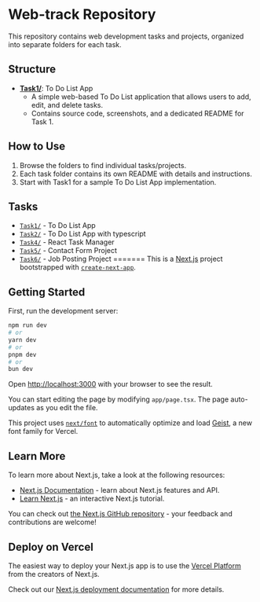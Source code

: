 
# Web-track Repository

This repository contains web development tasks and projects, organized into separate folders for each task.

## Structure


- [**Task1/**](./Task1): To Do List App
  - A simple web-based To Do List application that allows users to add, edit, and delete tasks.
  - Contains source code, screenshots, and a dedicated README for Task 1.

## How to Use

1. Browse the folders to find individual tasks/projects.
2. Each task folder contains its own README with details and instructions.
3. Start with Task1 for a sample To Do List App implementation.

## Tasks

- [`Task1/`](./Task1) - To Do List App
- [`Task2/`](./Task2) - To Do List App with typescript
- [`Task4/`](./Task3) - React Task Manager
- [`Task5/`](./Task4) - Contact Form Project
- [`Task6/`](./task5) - Job Posting Project
=======
This is a [Next.js](https://nextjs.org) project bootstrapped with [`create-next-app`](https://nextjs.org/docs/app/api-reference/cli/create-next-app).

## Getting Started

First, run the development server:

```bash
npm run dev
# or
yarn dev
# or
pnpm dev
# or
bun dev
```

Open [http://localhost:3000](http://localhost:3000) with your browser to see the result.

You can start editing the page by modifying `app/page.tsx`. The page auto-updates as you edit the file.

This project uses [`next/font`](https://nextjs.org/docs/app/building-your-application/optimizing/fonts) to automatically optimize and load [Geist](https://vercel.com/font), a new font family for Vercel.

## Learn More

To learn more about Next.js, take a look at the following resources:

- [Next.js Documentation](https://nextjs.org/docs) - learn about Next.js features and API.
- [Learn Next.js](https://nextjs.org/learn) - an interactive Next.js tutorial.

You can check out [the Next.js GitHub repository](https://github.com/vercel/next.js) - your feedback and contributions are welcome!

## Deploy on Vercel

The easiest way to deploy your Next.js app is to use the [Vercel Platform](https://vercel.com/new?utm_medium=default-template&filter=next.js&utm_source=create-next-app&utm_campaign=create-next-app-readme) from the creators of Next.js.

Check out our [Next.js deployment documentation](https://nextjs.org/docs/app/building-your-application/deploying) for more details.

